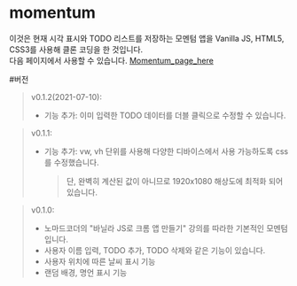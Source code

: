 # momentum

이것은 현재 시각 표시와 TODO 리스트를 저장하는 모멘텀 앱을 Vanilla JS, HTML5, CSS3를 사용해 클론 코딩을 한 것입니다.  
다음 페이지에서 사용할 수 있습니다. [Momentum_page_here](https://eoehd1ek.github.io/momentum/)

#버전

> v0.1.2(2021-07-10):
>
> - 기능 추가: 이미 입력한 TODO 데이터를 더블 클릭으로 수정할 수 있습니다.

> v0.1.1:
>
> - 기능 추가: vw, vh 단위를 사용해 다양한 디바이스에서 사용 가능하도록 css를 수정했습니다.
>   > 단, 완벽히 계산된 값이 아니므로 1920x1080 해상도에 최적화 되어있습니다.

> v0.1.0:
>
> - 노마드코더의 "바닐라 JS로 크롬 앱 만들기" 강의를 따라한 기본적인 모멘텀입니다.
> - 사용자 이름 입력, TODO 추가, TODO 삭제와 같은 기능이 있습니다.
> - 사용자 위치에 따른 날씨 표시 기능
> - 랜덤 배경, 명언 표시 기능
